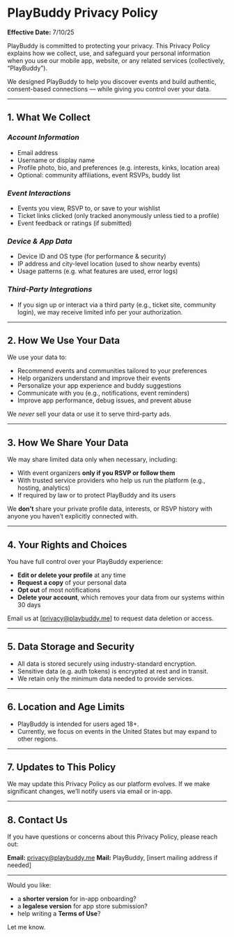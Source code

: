 # **PlayBuddy Privacy Policy**

**Effective Date:** 7/10/25

PlayBuddy is committed to protecting your privacy. This Privacy Policy explains how we collect, use, and safeguard your personal information when you use our mobile app, website, or any related services (collectively, “PlayBuddy”).

We designed PlayBuddy to help you discover events and build authentic, consent-based connections — while giving you control over your data.

---

## **1. What We Collect**

### _Account Information_

- Email address
- Username or display name
- Profile photo, bio, and preferences (e.g. interests, kinks, location area)
- Optional: community affiliations, event RSVPs, buddy list

### _Event Interactions_

- Events you view, RSVP to, or save to your wishlist
- Ticket links clicked (only tracked anonymously unless tied to a profile)
- Event feedback or ratings (if submitted)

### _Device & App Data_

- Device ID and OS type (for performance & security)
- IP address and city-level location (used to show nearby events)
- Usage patterns (e.g. what features are used, error logs)

### _Third-Party Integrations_

- If you sign up or interact via a third party (e.g., ticket site, community login), we may receive limited info per your authorization.

---

## **2. How We Use Your Data**

We use your data to:

- Recommend events and communities tailored to your preferences
- Help organizers understand and improve their events
- Personalize your app experience and buddy suggestions
- Communicate with you (e.g., notifications, event reminders)
- Improve app performance, debug issues, and prevent abuse

We _never_ sell your data or use it to serve third-party ads.

---

## **3. How We Share Your Data**

We may share limited data only when necessary, including:

- With event organizers **only if you RSVP or follow them**
- With trusted service providers who help us run the platform (e.g., hosting, analytics)
- If required by law or to protect PlayBuddy and its users

We **don’t** share your private profile data, interests, or RSVP history with anyone you haven’t explicitly connected with.

---

## **4. Your Rights and Choices**

You have full control over your PlayBuddy experience:

- **Edit or delete your profile** at any time
- **Request a copy** of your personal data
- **Opt out** of most notifications
- **Delete your account**, which removes your data from our systems within 30 days

Email us at \[[privacy@playbuddy.me](mailto:privacy@playbuddy.me)] to request data deletion or access.

---

## **5. Data Storage and Security**

- All data is stored securely using industry-standard encryption.
- Sensitive data (e.g. auth tokens) is encrypted at rest and in transit.
- We retain only the minimum data needed to provide services.

---

## **6. Location and Age Limits**

- PlayBuddy is intended for users aged 18+.
- Currently, we focus on events in the United States but may expand to other regions.

---

## **7. Updates to This Policy**

We may update this Privacy Policy as our platform evolves. If we make significant changes, we’ll notify users via email or in-app.

---

## **8. Contact Us**

If you have questions or concerns about this Privacy Policy, please reach out:

**Email:** [privacy@playbuddy.me](mailto:privacy@playbuddy.me)
**Mail:** PlayBuddy, \[insert mailing address if needed]

---

Would you like:

- a **shorter version** for in-app onboarding?
- a **legalese version** for app store submission?
- help writing a **Terms of Use**?

Let me know.

